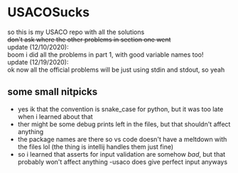# USACOSucks

so this is my USACO repo with all the solutions  
~~don't ask where the other problems in section one went~~  
update (12/10/2020):  
boom i did all the problems in part 1, with good variable names too!  
update (12/19/2020):  
ok now all the official problems will be just using stdin and stdout, so yeah

## some small nitpicks

* yes ik that the convention is snake_case for python, but it was too late when i learned about that
* ther might be some debug prints left in the files, but that shouldn't affect anything
* the package names are there so vs code doesn't have a meltdown with the files lol (the thing is intellij handles them just fine)
* so i learned that asserts for input validation are somehow *bad*, but that probably won't affect anything -usaco does give perfect input anyways
